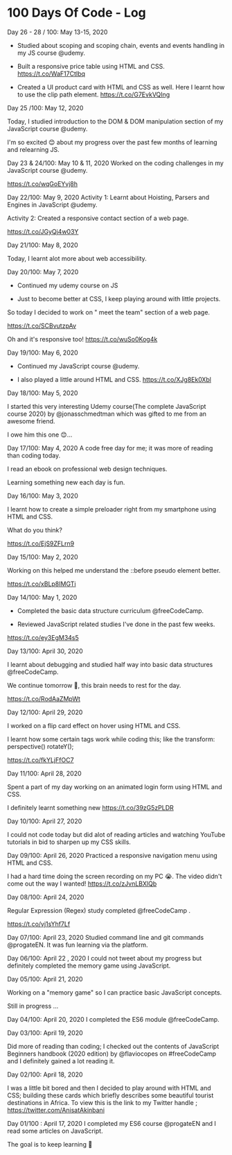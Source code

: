 # 100 Days Of Code - Log

Day 26 - 28 / 100: May 13-15, 2020
- Studied about scoping and scoping chain, events and events handling in my JS course @udemy.

- Built a responsive price table using HTML and CSS.
 https://t.co/WaF17CtIbq

- Created a UI product card with HTML and CSS as well. Here I learnt  how to use the clip path element.
 https://t.co/G7EvkVQIng



Day 25 /100: May 12, 2020

Today, I studied introduction to the DOM & DOM manipulation section of my JavaScript course @udemy. 

I'm so excited 😊 about my progress over the past few months of learning and relearning JS.



Day 23 & 24/100: May 10 & 11, 2020
Worked on the coding challenges in my JavaScript course @udemy.

https://t.co/wqGoEYvj8h



Day 22/100: May 9, 2020
Activity 1: Learnt about Hoisting, Parsers and Engines in JavaScript  @udemy.

Activity 2: Created a responsive contact section of a web page.

https://t.co/JGyQj4w03Y



Day 21/100: May 8, 2020

Today, I learnt alot more about web accessibility.



Day 20/100: May 7, 2020

- Continued my udemy course on JS

- Just to become better at CSS, I keep playing around with little projects. 

So today I decided to work on " meet the team" section of a web page. 
 
https://t.co/SCBvutzpAv

Oh and it's responsive too!
https://t.co/wuSo0Kog4k



Day 19/100: May 6, 2020

- Continued my JavaScript course @udemy.

- I also played a little around HTML and CSS. 
https://t.co/XJg8Ek0Xbl



Day 18/100: May 5, 2020

I started this very interesting Udemy course(The complete JavaScript course 2020) by @jonasschmedtman which was gifted to me from an awesome friend.

I owe him this one 😊...



Day 17/100: May 4, 2020
A code free day for me; it was more of reading than coding today.

I read an ebook on professional web design techniques.

Learning something new each day is fun.


Day 16/100: May 3, 2020

I learnt how to create a simple preloader right from my smartphone using HTML and CSS.

What do you think?

https://t.co/EjS9ZFLrn9


Day 15/100: May 2, 2020

Working on this helped me understand the ::before pseudo element better.

https://t.co/xBLp8IMGTi



Day 14/100: May 1, 2020

- Completed the basic data structure curriculum @freeCodeCamp.

- Reviewed JavaScript related studies I've done in the past few weeks.

https://t.co/ey3EgM34s5



Day 13/100: April 30, 2020

I learnt about debugging and studied half way into basic data structures @freeCodeCamp.

We continue tomorrow 💪, this brain needs to rest for the day.

https://t.co/RodAaZMpWt




Day 12/100: April 29, 2020

I worked on a flip card effect on hover using HTML and CSS.

I learnt how some certain tags work  while coding this; like the  transform: perspective() rotateY();

https://t.co/fkYLjFfOC7




Day 11/100: April 28, 2020

Spent a part of my day working on an animated login form using HTML and CSS.

I definitely learnt something new 
https://t.co/39zG5zPLDR



Day 10/100: April 27, 2020

I could not code today but did alot of reading articles and watching YouTube tutorials in bid to sharpen up my CSS skills.



Day 09/100: April 26, 2020
Practiced a responsive navigation menu using HTML and CSS.

I had a hard time doing the screen recording on my PC 😭. The video didn't come out the way I wanted!
https://t.co/zJvnLBXlQb



Day 08/100: April 24, 2020

Regular Expression (Regex) study completed @freeCodeCamp .

https://t.co/vj1sYhf7Lf



Day 07/100: April 23, 2020
Studied command line and git commands @progateEN. It was fun learning via the platform.



Day 06/100: April 22 , 2020
I could not tweet about my progress but definitely completed the memory game using JavaScript.



Day 05/100: April 21, 2020

Working on a "memory game" so I can practice basic JavaScript concepts.

Still in progress ...



Day 04/100: April 20, 2020
I completed the ES6 module @freeCodeCamp. 



Day 03/100: April 19, 2020

Did more of reading than coding; I  checked out the contents of JavaScript Beginners handbook (2020 edition) by @flaviocopes on #freeCodeCamp and I definitely gained a lot reading it.



Day 02/100: April 18, 2020

I was a little bit bored and then I decided to play around with HTML and CSS; building these cards which briefly describes some beautiful tourist destinations in Africa. To view this is the link to my Twitter handle ; https://twitter.com/AnisatAkinbani



Day 01/100 : April 17, 2020
I completed my ES6 course @progateEN and I read some articles on JavaScript.

The goal is to keep learning 💪

